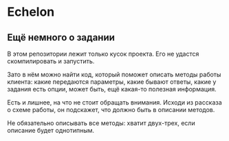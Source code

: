 # Echelon

## Ещё немного о задании
В этом репозитории лежит только кусок проекта. Его не удастся скомпилировать и запустить. 

Зато в нём можно найти код, который поможет описать методы работы клиента: какие передаются параметры, какие бывают ответы, какие у задания есть опции, может быть, ещё какая-то полезная информация.  

Есть и лишнее, на что не стоит обращать внимания. Исходи из рассказа о схеме работы, он подскажет, что должно быть в описании методов.  

Не обязательно описывать все методы: хватит двух-трех, если описание будет однотипным.





